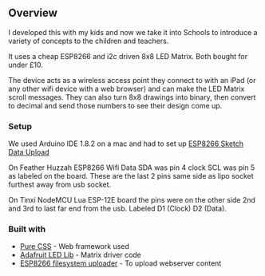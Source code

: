 ## Overview

I developed this with my kids and now we take it into Schools to introduce a
variety of concepts to the children and teachers.

It uses a cheap ESP8266 and i2c driven 8x8 LED Matrix. Both bought for under
£10.

The device acts as a wireless access point they connect to with an iPad (or any
other wifi device with a web browser) and can make the LED Matrix scroll
messages. They can also turn 8x8 drawings into binary, then convert to decimal
and send those numbers to see their design come up.

### Setup

We used Arduino IDE 1.8.2 on a mac and had to set up [ESP8266 Sketch Data Upload](https://github.com/esp8266/arduino-esp8266fs-plugin/releases/latest)

On Feather Huzzah ESP8266 Wifi Data SDA was pin 4 clock SCL was pin 5 as labeled on the board. These are the last 2 pins same side as lipo socket furthest away from usb socket.

On Tinxi NodeMCU Lua ESP-12E board the pins were on the other side 2nd and 3rd to last far end from the usb. Labeled D1 (Clock) D2 (Data).

### Built with

* [Pure CSS](https://purecss.io) - Web framework used
* [Adafruit LED Lib](https://github.com/adafruit/Adafruit_LED_Backpack) -
  Matrix driver code 
* [ESP8266 filesystem uploader](https://github.com/esp8266/arduino-esp8266fs-plugin) - To upload webserver content
